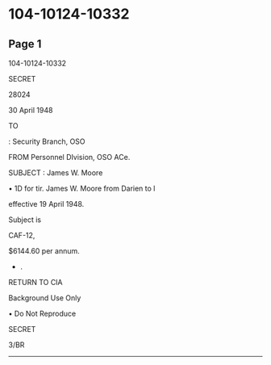 # 104-10124-10332

## Page 1

104-10124-10332

SECRET

28024

30 April 1948

TO

: Security Branch, OSO

FROM Personnel DIvision, OSO ACe.

SUBJECT : James W. Moore

• 1D for tir. James W. Moore from Darien to l

effective 19 April 1948.

Subject is

CAF-12,

$6144.60 per annum.

- .

RETURN TO CIA

Background Use Only

• Do Not Reproduce

SECRET

3/BR

---

